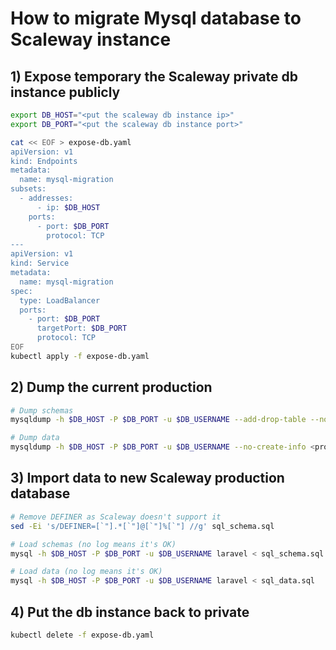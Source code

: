 # How to migrate Mysql database to Scaleway instance

## 1) Expose temporary the Scaleway private db instance publicly
```bash
export DB_HOST="<put the scaleway db instance ip>"
export DB_PORT="<put the scaleway db instance port>"

cat << EOF > expose-db.yaml
apiVersion: v1
kind: Endpoints
metadata:
  name: mysql-migration
subsets:
  - addresses:
      - ip: $DB_HOST
    ports:
      - port: $DB_PORT
        protocol: TCP
---
apiVersion: v1
kind: Service
metadata:
  name: mysql-migration
spec:
  type: LoadBalancer
  ports:
    - port: $DB_PORT
      targetPort: $DB_PORT
      protocol: TCP
EOF
kubectl apply -f expose-db.yaml
```

## 2) Dump the current production
```bash
# Dump schemas
mysqldump -h $DB_HOST -P $DB_PORT -u $DB_USERNAME --add-drop-table --no-data <production database name> --single-transaction --set-gtid-purged=OFF > sql_schema.sql

# Dump data
mysqldump -h $DB_HOST -P $DB_PORT -u $DB_USERNAME --no-create-info <production database name> --single-transaction --set-gtid-purged=OFF > sql_data.sql
```

## 3) Import data to new Scaleway production database
```bash
# Remove DEFINER as Scaleway doesn't support it
sed -Ei 's/DEFINER=[`"].*[`"]@[`"]%[`"] //g' sql_schema.sql

# Load schemas (no log means it's OK)
mysql -h $DB_HOST -P $DB_PORT -u $DB_USERNAME laravel < sql_schema.sql

# Load data (no log means it's OK)
mysql -h $DB_HOST -P $DB_PORT -u $DB_USERNAME laravel < sql_data.sql
```

## 4) Put the db instance back to private
```bash
kubectl delete -f expose-db.yaml
```
